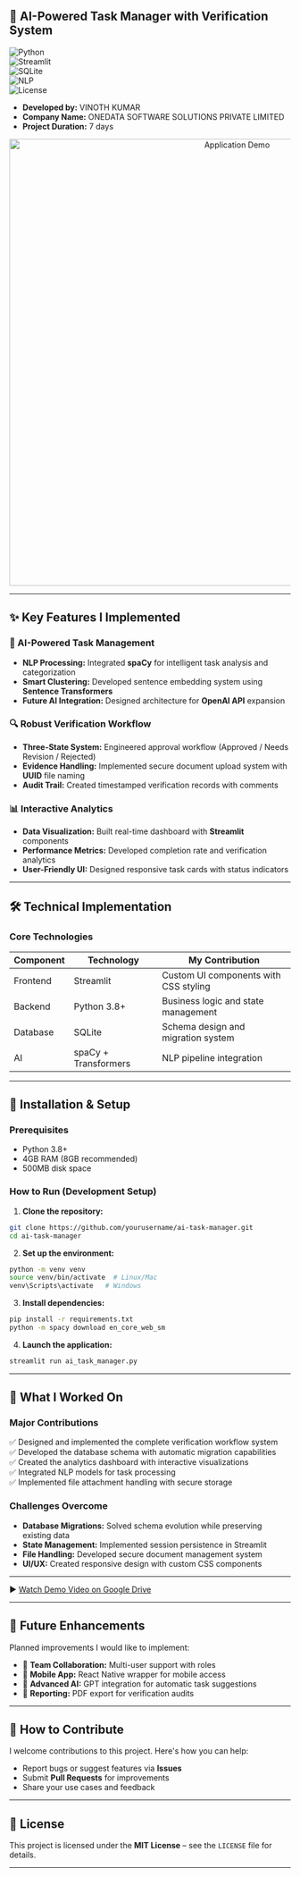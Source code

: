 
## 🤖 AI-Powered Task Manager with Verification System

![Python](https://img.shields.io/badge/Python-3.8%2B-blue)  
![Streamlit](https://img.shields.io/badge/UI-Streamlit-FF4B4B)  
![SQLite](https://img.shields.io/badge/Database-SQLite-003B57)  
![NLP](https://img.shields.io/badge/AI-spaCy%20%2B%20Transformers-09A3D5)   
![License](https://img.shields.io/badge/License-MIT-green)

- **Developed by:** VINOTH KUMAR
- **Company Name:** ONEDATA SOFTWARE SOLUTIONS PRIVATE LIMITED 
- **Project Duration:** 7 days  

<div align="center">
  <img src="assets/demo.gif" alt="Application Demo" width="800">
</div>

---

## ✨ Key Features I Implemented

### 🧠 AI-Powered Task Management
- **NLP Processing:** Integrated **spaCy** for intelligent task analysis and categorization
- **Smart Clustering:** Developed sentence embedding system using **Sentence Transformers**
- **Future AI Integration:** Designed architecture for **OpenAI API** expansion

### 🔍 Robust Verification Workflow
- **Three-State System:** Engineered approval workflow (Approved / Needs Revision / Rejected)
- **Evidence Handling:** Implemented secure document upload system with **UUID** file naming
- **Audit Trail:** Created timestamped verification records with comments

### 📊 Interactive Analytics
- **Data Visualization:** Built real-time dashboard with **Streamlit** components
- **Performance Metrics:** Developed completion rate and verification analytics
- **User-Friendly UI:** Designed responsive task cards with status indicators

---

## 🛠️ Technical Implementation

### Core Technologies

| Component  | Technology            | My Contribution                              |
|------------|----------------------|---------------------------------------------|
| Frontend   | Streamlit             | Custom UI components with CSS styling        |
| Backend    | Python 3.8+           | Business logic and state management          |
| Database   | SQLite                | Schema design and migration system           |
| AI         | spaCy + Transformers  | NLP pipeline integration                     |


---

## 🚀 Installation & Setup

### Prerequisites
- Python 3.8+
- 4GB RAM (8GB recommended)
- 500MB disk space

### How to Run (Development Setup)

1. **Clone the repository:**

```bash
git clone https://github.com/yourusername/ai-task-manager.git
cd ai-task-manager
```

2. **Set up the environment:**

```bash
python -m venv venv
source venv/bin/activate  # Linux/Mac
venv\Scripts\activate   # Windows
```

3. **Install dependencies:**

```bash
pip install -r requirements.txt
python -m spacy download en_core_web_sm
```

4. **Launch the application:**

```bash
streamlit run ai_task_manager.py
```

---

## 📌 What I Worked On

### Major Contributions
✅ Designed and implemented the complete verification workflow system  
✅ Developed the database schema with automatic migration capabilities  
✅ Created the analytics dashboard with interactive visualizations  
✅ Integrated NLP models for task processing  
✅ Implemented file attachment handling with secure storage

### Challenges Overcome
- **Database Migrations:** Solved schema evolution while preserving existing data
- **State Management:** Implemented session persistence in Streamlit
- **File Handling:** Developed secure document management system
- **UI/UX:** Created responsive design with custom CSS components

---

▶️ [Watch Demo Video on Google Drive](https://drive.google.com/file/d/1UIRejyKhemCVJWY9IfbEE0_P2N2wa7Gq/view?usp=drive_link)

---

## 🔮 Future Enhancements

Planned improvements I would like to implement:

- 👥 **Team Collaboration:** Multi-user support with roles
- 📱 **Mobile App:** React Native wrapper for mobile access
- 🤖 **Advanced AI:** GPT integration for automatic task suggestions
- 📝 **Reporting:** PDF export for verification audits

---

## 🤝 How to Contribute

I welcome contributions to this project. Here's how you can help:

- Report bugs or suggest features via **Issues**
- Submit **Pull Requests** for improvements
- Share your use cases and feedback

---

## 📜 License

This project is licensed under the **MIT License** – see the `LICENSE` file for details.

---

